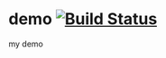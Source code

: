 # demo [![Build Status](https://travis-ci.org/rayliao/demo.svg?branch=gh-pages)](https://travis-ci.org/rayliao/demo)

my demo
